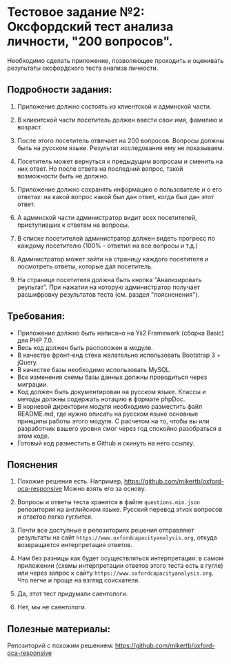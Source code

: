 # Тестовое задание №2: Оксфордский тест анализа личности, "200 вопросов".

Необходимо сделать приложение, позволяющее проходить и оценивать результаты оксфордского теста анализа личности.

## Подробности задания:

1. Приложение должно состоять из клиентской и админской части.

2. В клиентской части посетитель должен ввести свои имя, фамилию и возраст.

3. После этого посетитель отвечает на 200 вопросов. Вопросы должны быть на русском языке. Результат исследования ему не показываем.

4. Посетитель может вернуться к предыдущим вопросам и сменить на них ответ. Но после ответа на последний вопрос, такой возможности быть не должно.

5. Приложение должно сохранять информацию о пользователе и о его ответах: на какой вопрос какой был дан ответ, когда был дан этот ответ.

6. А админской части администратор видит всех посетителей, приступивших к ответам на вопросы.

7. В списке посетителей администратор должен видеть прогресс по каждому посетителю (100% - ответил на все вопросы и т.д.)

8. Администратор может зайти на страницу каждого посетителя и посмотреть ответы, которые дал посетитель.

9. На странице посетителя должна быть кнопка "Анализировать реультат". При нажатии на которую администратор получает расшифровку результатов теста (см. раздел "поясненения").


## Требования:

- Приложение должно быть написано на Yii2 Framework (сборка Basic) для PHP 7.0.
- Весь код должен быть расположен в модуле.
- В качестве фронт-енд стека желательно использовать Bootstrap 3 + jQuery.
- В качестве базы необходимо использовать MySQL.
- Все изменения схемы базы данных должны проводиться через миграции.
- Код должен быть документирован на русском языке. Классы и методы должны содержать нотацию в формате phpDoc.
- В корневой директории модуля необходимо разместить файл README.md, где нужно описать на русском языке основные принципы работы этого модуля. С расчетом на то, чтобы вы или разработчик вашего уровня смог через год спокойно разобраться в этом коде.
- Готовый код разместить в Github и скинуть на него ссылку.


## Пояснения

1. Похожие решения есть. Например, https://github.com/mikertb/oxford-oca-responsive Можно взять его за основу.

2. Вопросы и ответы теста хранятся в файле `questions.min.json` репозитория на английском языке. Русский перевод этизх вопросов и ответов легко гуглится.

3. Почти все доступные в репозиториях решения отправляют результаты на сайт `https://www.oxfordcapacityanalysis.org`, откуда возвращается интерпретация ответов.

4. Нам без разницы как будет осуществляться интерпретация: в самом приложении (схемы интерпретации ответов этого теста есть в гугле) или через запрос к сайту `https://www.oxfordcapacityanalysis.org`. Что легче и проще на взгляд соискателя.

5. Да, этот тест придумали саентологи.

6. Нет, мы не саентологи.


## Полезные материалы:

Репозиторий с похожим решением:
https://github.com/mikertb/oxford-oca-responsive

